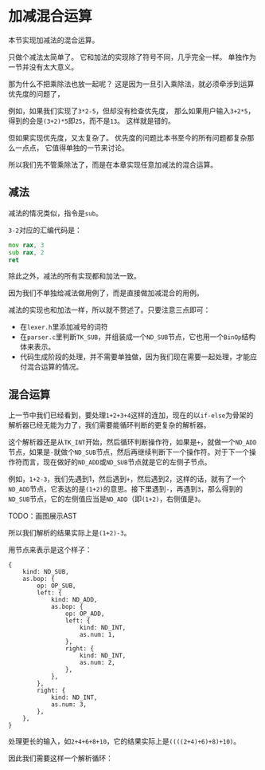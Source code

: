 # 加减混合运算

本节实现加减法的混合运算。

只做个减法太简单了。
它和加法的实现除了符号不同，几乎完全一样。
单独作为一节并没有太大意义。

那为什么不把乘除法也放一起呢？
这是因为一旦引入乘除法，就必须牵涉到运算优先度的问题了，

例如，如果我们实现了`3*2-5`，但却没有检查优先度，
那么如果用户输入`3+2*5`，得到的会是`(3+2)*5`即`25`，而不是`13`。
这样就是错的。

但如果实现优先度，又太复杂了。
优先度的问题比本书至今的所有问题都复杂那么一点点，
它值得单独的一节来讨论。

所以我们先不管乘除法了，而是在本章实现任意加减法的混合运算。

## 减法

减法的情况类似，指令是`sub`。

`3-2`对应的汇编代码是：

```asm
mov rax, 3
sub rax, 2
ret
```

除此之外，减法的所有实现都和加法一致。

因为我们不单独给减法做用例了，而是直接做加减混合的用例。

减法的实现也和加法一样，所以就不赘述了。只要注意三点即可：

- 在`lexer.h`里添加减号的词符
- 在`parser.c`里判断`TK_SUB`，并组装成一个`ND_SUB`节点，它也用一个`BinOp`结构体来表示。
- 代码生成阶段的处理，并不需要单独做，因为我们现在需要一起处理，才能应付混合运算的情况。

## 混合运算

上一节中我们已经看到，要处理`1+2+3+4`这样的连加，现在的以`if-else`为骨架的解析器已经无能为力了，我们需要能循环判断的更复杂的解析器。

这个解析器还是从`TK_INT`开始，然后循环判断操作符，如果是`+`，就做一个`ND_ADD`节点，如果是`-`就做个`ND_SUB`节点，然后再继续判断下一个操作符。对于下一个操作符而言，现在做好的`ND_ADD`或`ND_SUB`节点就是它的左侧子节点。

例如，`1+2-3`，我们先遇到1，然后遇到`+`，然后遇到2，这样的话，就有了一个`ND_ADD`节点，它表达的是`(1+2)`的意思。接下里遇到`-`，再遇到`3`，那么得到的`ND_SUB`节点，它的左侧值应当是`ND_ADD`（即`(1+2)`，右侧值是`3`。

TODO：画图展示AST

所以我们解析的结果实际上是`(1+2)-3`。

用节点来表示是这个样子：

```
{
    kind: ND_SUB,
    as.bop: {
        op: OP_SUB,
        left: {
            kind: ND_ADD,
            as.bop: {
                op: OP_ADD,
                left: {
                    kind: ND_INT,
                    as.num: 1,
                },
                right: {
                    kind: ND_INT,
                    as.num: 2,
                },
            },
        },
        right: {
            kind: ND_INT,
            as.num: 3,
        },
    },
}
```

处理更长的输入，如`2+4+6+8+10`，它的结果实际上是`((((2+4)+6)+8)+10)`。

因此我们需要这样一个解析循环：

